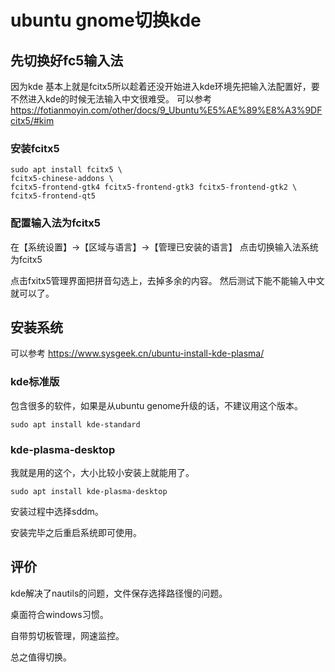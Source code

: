 # ubuntu gnome切换kde

## 先切换好fc5输入法
因为kde 基本上就是fcitx5所以趁着还没开始进入kde环境先把输入法配置好，要不然进入kde的时候无法输入中文很难受。
可以参考
https://fotianmoyin.com/other/docs/9_Ubuntu%E5%AE%89%E8%A3%9DFcitx5/#kim

### 安装fcitx5

```shell
sudo apt install fcitx5 \
fcitx5-chinese-addons \
fcitx5-frontend-gtk4 fcitx5-frontend-gtk3 fcitx5-frontend-gtk2 \
fcitx5-frontend-qt5
```

### 配置输入法为fcitx5

在【系统设置】->【区域与语言】->【管理已安装的语言】
点击切换输入法系统为fcitx5

点击fxitx5管理界面把拼音勾选上，去掉多余的内容。
然后测试下能不能输入中文就可以了。

## 安装系统

可以参考   https://www.sysgeek.cn/ubuntu-install-kde-plasma/
### kde标准版
包含很多的软件，如果是从ubuntu genome升级的话，不建议用这个版本。
```shell
sudo apt install kde-standard
```

### kde-plasma-desktop
我就是用的这个，大小比较小安装上就能用了。
```shell
sudo apt install kde-plasma-desktop
```
安装过程中选择sddm。

安装完毕之后重启系统即可使用。


## 评价
kde解决了nautils的问题，文件保存选择路径慢的问题。

桌面符合windows习惯。

自带剪切板管理，网速监控。

总之值得切换。
